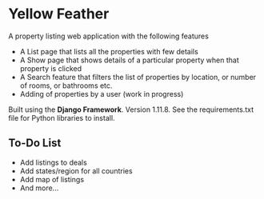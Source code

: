 # Yellow Feather
A property listing web application with the following features
-	A List page that lists all the properties with few details
-	A Show page that shows details of a particular property when that property is clicked
-	A Search feature that filters the list of properties by location, or number of rooms, or bathrooms etc.
-	Adding of properties by a user (work in progress)

Built using the **Django Framework**. Version 1.11.8. See the requirements.txt file for Python libraries to install.

## To-Do List
- Add listings to deals
- Add states/region for all countries
- Add map of listings
- And more...
